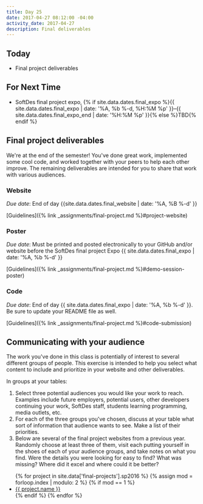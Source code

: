 ```yaml
---
title: Day 25
date: 2017-04-27 08:12:00 -04:00
activity_date: 2017-04-27
description: Final deliverables
---
```


## Today

* Final project deliverables

## For Next Time

* SoftDes final project expo, {% if site.data.dates.final_expo %}{{ site.data.dates.final_expo | date: '%A, %b %-d, %H:%M %p' }}–{{ site.data.dates.final_expo_end | date: '%H:%M %p' }}{% else %}TBD{% endif %}

## Final project deliverables

We're at the end of the semester! You've done great work, implemented some
cool code, and worked together with your peers to help each other improve. The
remaining deliverables are intended for you to share that work with various
audiences.

### Website

_Due date_: End of day {{site.data.dates.final_website | date: '%A, %B %-d' }}

[Guidelines]({% link _assignments/final-project.md %}#project-website)

### Poster

_Due date_: Must be printed and posted electronically to your GitHub and/or
website before the SoftDes final project Expo {{ site.data.dates.final_expo | date: '%A, %b %-d' }}

[Guidelines]({% link _assignments/final-project.md %}#demo-session-poster)

### Code

_Due date_: End of day {{ site.data.dates.final_expo | date: '%A, %b %-d' }}. Be sure to update your README file as
well.

[Guidelines]({% link _assignments/final-project.md %}#code-submission)

## Communicating with your audience

The work you've done in this class is potentially of interest to several
different groups of people. This exercise is intended to help you select what
content to include and prioritize in your website and other deliverables.

In groups at your tables:

1. Select three potential audiences you would like your work to reach. Examples include future employers, potential users, other developers continuing your work, SoftDes staff, students learning programming, media outlets, etc.
2. For each of the three groups you've chosen, discuss at your table what sort of information that audience wants to see. Make a list of their priorities.
3. Below are several of the final project websites from a previous year. Randomly choose at least three of them, visit each putting yourself in the shoes of each of your audience groups, and take notes on what you find. Were the details you were looking for easy to find? What was missing? Where did it excel and where could it be better?

<ul>
{% for project in site.data['final-projects'].sp2016 %}
{% assign mod = forloop.index | modulo: 2 %}
{% if mod == 1 %}
<li><a href="{{ project.website }}">{{ project.name }}</a></li>
{% endif %}
{% endfor %}
</ul>
